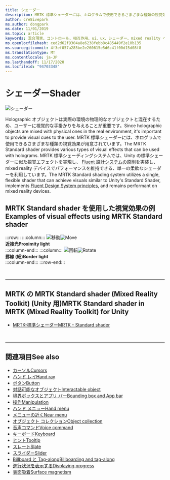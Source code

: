 ```yaml
---
title: シェーダー
description: MRTK 標準シェーダーには、ホログラムで使用できるさまざまな種類の視覚効果が用意されています。
author: cre8ivepark
ms.author: dongpark
ms.date: 11/01/2019
ms.topic: article
keywords: 混合現実、コントロール、相互作用、ui、ux、シェーダー、mixed reality ヘッドセット、windows mixed reality ヘッドセット、仮想現実ヘッドセット、reality、MRTK、Mixed Reality Toolkit、視覚効果
ms.openlocfilehash: ced2d62f9304a8e6238febb8c485449f2e10b135
ms.sourcegitcommit: 4f3ef057a285be2e260615e5d6c41f00d15d08f8
ms.translationtype: MT
ms.contentlocale: ja-JP
ms.lasthandoff: 11/17/2020
ms.locfileid: "94703348"
---
```

# <a name="shader"></a><span data-ttu-id="e87cc-104">シェーダー</span><span class="sxs-lookup"><span data-stu-id="e87cc-104">Shader</span></span>

![シェーダー](images/UX_Hero_StandardShader.jpg)

<span data-ttu-id="e87cc-106">Holographic オブジェクトは実際の環境の物理的なオブジェクトと混在するため、ユーザーに視覚的な手掛かりを与えることが重要です。</span><span class="sxs-lookup"><span data-stu-id="e87cc-106">Since holographic objects are mixed with physical ones in the real environment, it's important to provide visual cues to the user.</span></span> <span data-ttu-id="e87cc-107">MRTK 標準シェーダーには、ホログラムで使用できるさまざまな種類の視覚効果が用意されています。</span><span class="sxs-lookup"><span data-stu-id="e87cc-107">The MRTK Standard shader provides various types of visual effects that can be used with holograms.</span></span> <span data-ttu-id="e87cc-108">MRTK 標準シェーディングシステムでは、Unity の標準シェーダーに似た視覚エフェクトを実現し、 [Fluent 設計システムの原則](https://www.microsoft.com/design/fluent/#/)を実装し、mixed reality デバイスでパフォーマンスを維持できる、単一の柔軟なシェーダーを利用しています。</span><span class="sxs-lookup"><span data-stu-id="e87cc-108">The MRTK Standard shading system utilizes a single, flexible shader that can achieve visuals similar to Unity's Standard Shader, implements [Fluent Design System principles](https://www.microsoft.com/design/fluent/#/), and remains performant on mixed reality devices.</span></span>
<br>

## <a name="examples-of-visual-effects-using-mrtk-standard-shader"></a><span data-ttu-id="e87cc-109">MRTK Standard shader を使用した視覚効果の例</span><span class="sxs-lookup"><span data-stu-id="e87cc-109">Examples of visual effects using MRTK Standard shader</span></span> 
:::row:::
    :::column:::
       <span data-ttu-id="e87cc-110">![移動](images/UX_Button_Affordance_ProximityLight.jpg)</span><span class="sxs-lookup"><span data-stu-id="e87cc-110">![Move](images/UX_Button_Affordance_ProximityLight.jpg)</span></span><br>
       <span data-ttu-id="e87cc-111">**近接光**</span><span class="sxs-lookup"><span data-stu-id="e87cc-111">**Proximity light**</span></span><br>
    :::column-end:::
    :::column:::
       <span data-ttu-id="e87cc-112">![回転](images/UX_Button_Affordance_FocusHighlight.jpg)</span><span class="sxs-lookup"><span data-stu-id="e87cc-112">![Rotate](images/UX_Button_Affordance_FocusHighlight.jpg)</span></span><br>
        <span data-ttu-id="e87cc-113">**罫線 (細)**</span><span class="sxs-lookup"><span data-stu-id="e87cc-113">**Border light**</span></span><br>
    :::column-end:::
:::row-end:::

<br>

---

## <a name="mrtk-standard-shader-in-mrtk-mixed-reality-toolkit-for-unity"></a><span data-ttu-id="e87cc-114">MRTK の MRTK Standard shader (Mixed Reality Toolkit) (Unity 用)</span><span class="sxs-lookup"><span data-stu-id="e87cc-114">MRTK Standard shader in MRTK (Mixed Reality Toolkit) for Unity</span></span>

* [<span data-ttu-id="e87cc-115">MRTK-標準シェーダー</span><span class="sxs-lookup"><span data-stu-id="e87cc-115">MRTK - Standard shader</span></span>](https://microsoft.github.io/MixedRealityToolkit-Unity/Documentation/README_MRTKStandardShader.html)


<br>

---

## <a name="see-also"></a><span data-ttu-id="e87cc-116">関連項目</span><span class="sxs-lookup"><span data-stu-id="e87cc-116">See also</span></span>

* [<span data-ttu-id="e87cc-117">カーソル</span><span class="sxs-lookup"><span data-stu-id="e87cc-117">Cursors</span></span>](cursors.md)
* [<span data-ttu-id="e87cc-118">ハンド レイ</span><span class="sxs-lookup"><span data-stu-id="e87cc-118">Hand ray</span></span>](point-and-commit.md)
* [<span data-ttu-id="e87cc-119">ボタン</span><span class="sxs-lookup"><span data-stu-id="e87cc-119">Button</span></span>](button.md)
* [<span data-ttu-id="e87cc-120">対話可能なオブジェクト</span><span class="sxs-lookup"><span data-stu-id="e87cc-120">Interactable object</span></span>](interactable-object.md)
* [<span data-ttu-id="e87cc-121">境界ボックスとアプリ バー</span><span class="sxs-lookup"><span data-stu-id="e87cc-121">Bounding box and App bar</span></span>](app-bar-and-bounding-box.md)
* [<span data-ttu-id="e87cc-122">操作</span><span class="sxs-lookup"><span data-stu-id="e87cc-122">Manipulation</span></span>](direct-manipulation.md)
* [<span data-ttu-id="e87cc-123">ハンド メニュー</span><span class="sxs-lookup"><span data-stu-id="e87cc-123">Hand menu</span></span>](hand-menu.md)
* [<span data-ttu-id="e87cc-124">メニューの近く</span><span class="sxs-lookup"><span data-stu-id="e87cc-124">Near menu</span></span>](near-menu.md)
* [<span data-ttu-id="e87cc-125">オブジェクト コレクション</span><span class="sxs-lookup"><span data-stu-id="e87cc-125">Object collection</span></span>](object-collection.md)
* [<span data-ttu-id="e87cc-126">音声コマンド</span><span class="sxs-lookup"><span data-stu-id="e87cc-126">Voice command</span></span>](voice-input.md)
* [<span data-ttu-id="e87cc-127">キーボード</span><span class="sxs-lookup"><span data-stu-id="e87cc-127">Keyboard</span></span>](keyboard.md)
* [<span data-ttu-id="e87cc-128">ヒント</span><span class="sxs-lookup"><span data-stu-id="e87cc-128">Tooltip</span></span>](tooltip.md)
* [<span data-ttu-id="e87cc-129">スレート</span><span class="sxs-lookup"><span data-stu-id="e87cc-129">Slate</span></span>](slate.md)
* [<span data-ttu-id="e87cc-130">スライダー</span><span class="sxs-lookup"><span data-stu-id="e87cc-130">Slider</span></span>](slider.md)
* [<span data-ttu-id="e87cc-131">Billboard と Tag-along</span><span class="sxs-lookup"><span data-stu-id="e87cc-131">Billboarding and tag-along</span></span>](billboarding-and-tag-along.md)
* [<span data-ttu-id="e87cc-132">進行状況を表示する</span><span class="sxs-lookup"><span data-stu-id="e87cc-132">Displaying progress</span></span>](progress.md)
* [<span data-ttu-id="e87cc-133">表面吸着</span><span class="sxs-lookup"><span data-stu-id="e87cc-133">Surface magnetism</span></span>](surface-magnetism.md)
